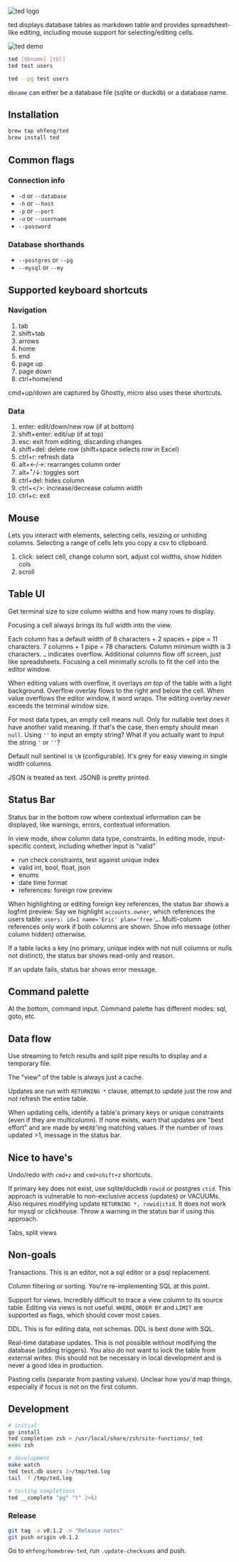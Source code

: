 ![ted logo](.github/logo.png)

ted displays database tables as markdown table and provides spreadsheet-like editing, including mouse support for selecting/editing cells.

![ted demo](ted.gif)

```sh
ted [dbname] [tbl]
ted test users

ted --pg test users
```

`dbname` can either be a database file (sqlite or duckdb) or a database name.

## Installation

```sh
brew tap ehfeng/ted
brew install ted
```

## Common flags

### Connection info

- `-d` or `--database`
- `-h` or `--host`
- `-p` or `--port`
- `-u` or `--username`
- `--password`

### Database shorthands

- `--postgres` or `--pg`
- `--mysql` or `--my`

## Supported keyboard shortcuts

### Navigation

1. tab
1. shift+tab
1. arrows
1. home
1. end
1. page up
1. page down
1. ctrl+home/end

cmd+up/down are captured by Ghostty, micro also uses these shortcuts.

### Data

1. enter: edit/down/new row (if at bottom)
1. shift+enter: edit/up (if at top)
1. esc: exit from editing, discarding changes
1. shift+del: delete row (shift+space selects row in Excel)
1. ctrl+r: refresh data
1. alt+←/→: rearranges column order
1. alt+ꜛ/↓: toggles sort
1. ctrl+del: hides column
1. ctrl+</>: increase/decrease column width
1. ctrl+c: exit

## Mouse

Lets you interact with elements, selecting cells, resizing or unhiding columns. Selecting a range of cells lets you copy a csv to clipboard.

1. click: select cell, change column sort, adjust col widths, show hidden cols
1. scroll

## Table UI

Get terminal size to size column widths and how many rows to display.

Focusing a cell always brings its full width into the view.

Each column has a default width of 8 characters + 2 spaces + pipe = 11 characters. 7 columns + 1 pipe = 78 characters. Column minimum width is 3 characters. `…` indicates overflow. Additional columns flow off screen, just like spreadsheets. Focusing a cell minimally scrolls to fit the cell into the editor window.

When editing values with overflow, it overlays _on top_ of the table with a light background. Overflow overlay flows to the right and below the cell. When value overflows the editor window, it word wraps. The editing overlay _never_ exceeds the terminal window size.

For most data types, an empty cell means null. Only for nullable text does it have another valid meaning. If that's the case, then empty should mean `null`. Using `''` to input an empty string? What if you actually want to input the string `'` or `''`?

Default null sentinel is `\N` (configurable). It's grey for easy viewing in single width columns.

JSON is treated as text. JSONB is pretty printed.

## Status Bar

Status bar in the bottom row where contextual information can be displayed, like warnings, errors, contextual information.

In view mode, show column data type, constraints. In editing mode, input-specific context, including whether input is "valid"

- run check constraints, test against unique index
- valid int, bool, float, json
- enums
- date time format
- references: foreign row preview

When highlighting or editing foreign key references, the status bar shows a logfmt preview. Say we highlight `accounts.owner`, which references the users table: `users: id=1 name='Eric' plan='free'…`. Multi-column references only work if both columns are shown. Show info message (other column hidden) otherwise.

If a table lacks a key (no primary, unique index with not null columns or nulls not distinct), the status bar shows read-only and reason.

If an update fails, status bar shows error message.

## Command palette

At the bottom, command input. Command palette has different modes: sql, goto, etc.

## Data flow

Use streaming to fetch results and split pipe results to display and a temporary file.

The "view" of the table is always just a cache.

Updates are run with `RETURNING *` clause, attempt to update just the row and *not* refresh the entire table.

When updating cells, identify a table's primary keys or unique constraints (even if they are multicolumn). If none exists, warn that updates are "best effort" and are made by `WHERE`'ing matching values. If the number of rows updated >1, message in the status bar.

## Nice to have's

Undo/redo with `cmd+z` and `cmd+shift+z` shortcuts.

If primary key does not exist, use sqlite/duckdb `rowid` or postgres `ctid`. This approach is vulnerable to non-exclusive access (updates) or VACUUMs. Also requires modifying update `RETURNING *, rowid|ctid`. It does not work for mysql or clickhouse. Throw a warning in the status bar if using this approach.

Tabs, split views

## Non-goals

Transactions. This is an editor, not a sql editor or a psql replacement.

Column filtering or sorting. You're re-implementing SQL at this point.

Support for views. Incredibly difficult to trace a view column to its source table. Editing via views is not useful. `WHERE`, `ORDER BY` and `LIMIT` are supported as flags, which should cover most cases.

DDL. This is for editing data, not schemas. DDL is best done with SQL.

Real-time database updates. This is not possible without modifying the database (adding triggers). You also do not want to lock the table from external writes: this should not be necessary in local development and is never a good idea in production.

Pasting cells (separate from pasting values). Unclear how you'd map things, especially if focus is not on the first column.

## Development

```sh
# initial
go install
ted completion zsh > /usr/local/share/zsh/site-functions/_ted
exec zsh

# development
make watch
ted test.db users 2>/tmp/ted.log
tail -f /tmp/ted.log

# testing completions
ted __complete "pg" "t" 2>&1
```

### Release

```sh
git tag -a v0.1.2 -m "Release notes"
git push origin v0.1.2
```

Go to `ehfeng/homebrew-ted`, run `.update-checksums` and push.
